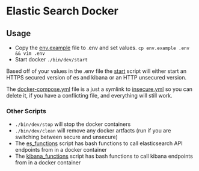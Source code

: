 # Elastic Search Docker


## Usage
* Copy the [env.example](env.example) file to .env and set values. `cp env.example .env && vim .env`
* Start docker `./bin/dev/start`

Based off of your values in the .env file the [start](./bin/dev/start) script will either start
an HTTPS secured version of es and kibana or an HTTP unsecured version.

The [docker-compose.yml](docker-compose.yml) file is a just a symlink to [insecure.yml](insecure.yml) so you can
delete it, if you have a conflicting file, and everything will still work.

### Other Scripts
* `./bin/dev/stop` will stop the docker containers
* `./bin/dev/clean` will remove any docker artfacts (run if you are switching between secure and unsecure)
* The [es_functions](./bin/dev/es/es_functions) script has bash functions to call elasticsearch API endpoints from in a docker container
* The [kibana_functions](./bin/dev/kibana/kibana_functions) script has bash functions to call kibana endpoints from in a docker container
